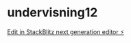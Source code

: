 # undervisning12

[Edit in StackBlitz next generation editor ⚡️](https://stackblitz.com/~/github.com/Martialcart/undervisning12)